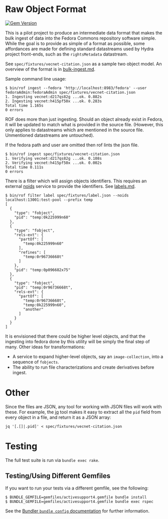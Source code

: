 # Raw Object Format

[![Gem Version](https://badge.fury.io/rb/rof.png)](http://badge.fury.io/rb/rof)

This is a pilot project to produce an intermediate data format that makes the
bulk ingest of data into the Fedora Commons repository software simple. While the goal
is to provide as simple of a format as possible, some affordances are made for
defining standard datastreams used by Hydra project front-ends, such as the
`rightsMetadata` datastream.

See `spec/fixtures/vecnet-citation.json` as a sample two object model.
An overview of the format is in [bulk-ingest.md](bulk-ingest.md).

Sample command line usage:

```
$ bin/rof ingest --fedora 'http://localhost:8983/fedora' --user fedoraAdmin:fedoraAdmin spec/fixtures/vecnet-citation.json
1. Ingesting vecnet:d217qs82g ...ok. 0.882s
2. Ingesting vecnet:h415pf50x ...ok. 0.283s
Total time 1.165s
0 errors
```

ROF does more than just ingesting.
Should an object already exist in Fedora, it will be updated to match what is provided in the source file.
(However, this only applies to datastreams which are mentioned in the source file. Unmentioned datastreams
are untouched).

If the fedora path and user are omitted then rof lints the json file.

```
$ bin/rof ingest spec/fixtures/vecnet-citation.json
1. Verifying vecnet:d217qs82g ...ok. 0.108s
2. Verifying vecnet:h415pf50x ...ok. 0.002s
Total time 0.111s
0 errors
```

There is a filter which will assign objects identifiers. This requires an external [noids](https://github.com/ndlib/noids) service to provide the identifiers.
See [labels.md](labels.md).

```
$ bin/rof filter label spec/fixtures/label.json --noids localhost:13001:test-pool --prefix temp
[
  {
    "type": "fobject",
    "pid": "temp:0k225999n60"
  },
  {
    "type": "fobject",
    "rels-ext": {
      "partOf": [
        "temp:0k225999n60"
      ],
      "refines": [
        "temp:0r96736668t"
      ]
    },
    "pid": "temp:0p096682x75"
  },
  {
    "type": "fobject",
    "pid": "temp:0r96736668t",
    "rels-ext": {
      "partOf": [
        "temp:0r96736668t",
        "temp:0k225999n60",
        "another"
      ]
    }
  }
]
```

It is envisioned that there could be higher level objects, and that the ingesting into fedora done by this utility
will be simply the final step of many.
Other ideas for transformations:

* A service to expand higher-level objects, say an `image-collection`, into a sequence of `fobjects`.
* The ability to run file characterizations and create derivatives before ingest.

# Other

Since the files are JSON, any tool for working with JSON files will work with these.
For example, the [jq](http://stedolan.github.io/jq/) tool makes it easy to extract all
the `pid` field from every object in a file, and return it as a JSON array:

```
jq '[.[]|.pid]' < spec/fixtures/vecnet-citation.json
```

# Testing
The full test suite is run via `bundle exec rake`.

## Testing/Using Different Gemfiles

If you want to run your tests via a different gemfile, see the following:

```console
$ BUNDLE_GEMFILE=gemfiles/activesupport4.gemfile bundle install
$ BUNDLE_GEMFILE=gemfiles/activesupport4.gemfile bundle exec rspec
```

See the [Bundler `bundle config` documentation](https://bundler.io/v1.16/bundle_config.html) for further information.
